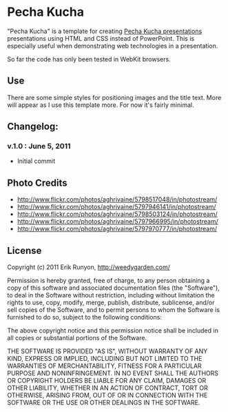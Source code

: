 # Pecha Kucha

"Pecha Kucha" is a template for creating [Pecha Kucha presentations](https://secure.wikimedia.org/wikipedia/en/wiki/Pecha_Kucha) presentations using HTML and CSS instead of PowerPoint. This is especially useful when demonstrating web technologies in a presentation.

So far the code has only been tested in WebKit browsers. 

## Use

There are some simple styles for positioning images and the title text. More will appear as I use this template more. For now it's fairly minimal.

## Changelog:

### v.1.0 : June 5, 2011

* Initial commit

## Photo Credits

* http://www.flickr.com/photos/aghrivaine/5798517048/in/photostream/
* http://www.flickr.com/photos/aghrivaine/5797946141/in/photostream/
* http://www.flickr.com/photos/aghrivaine/5798503124/in/photostream/
* http://www.flickr.com/photos/aghrivaine/5797966995/in/photostream/
* http://www.flickr.com/photos/aghrivaine/5797970777/in/photostream/

License
-------

Copyright (c) 2011 Erik Runyon, http://weedygarden.com/

Permission is hereby granted, free of charge, to any person obtaining
a copy of this software and associated documentation files (the
"Software"), to deal in the Software without restriction, including
without limitation the rights to use, copy, modify, merge, publish,
distribute, sublicense, and/or sell copies of the Software, and to
permit persons to whom the Software is furnished to do so, subject to
the following conditions:

The above copyright notice and this permission notice shall be
included in all copies or substantial portions of the Software.

THE SOFTWARE IS PROVIDED "AS IS", WITHOUT WARRANTY OF ANY KIND,
EXPRESS OR IMPLIED, INCLUDING BUT NOT LIMITED TO THE WARRANTIES OF
MERCHANTABILITY, FITNESS FOR A PARTICULAR PURPOSE AND
NONINFRINGEMENT. IN NO EVENT SHALL THE AUTHORS OR COPYRIGHT HOLDERS BE
LIABLE FOR ANY CLAIM, DAMAGES OR OTHER LIABILITY, WHETHER IN AN ACTION
OF CONTRACT, TORT OR OTHERWISE, ARISING FROM, OUT OF OR IN CONNECTION
WITH THE SOFTWARE OR THE USE OR OTHER DEALINGS IN THE SOFTWARE.

